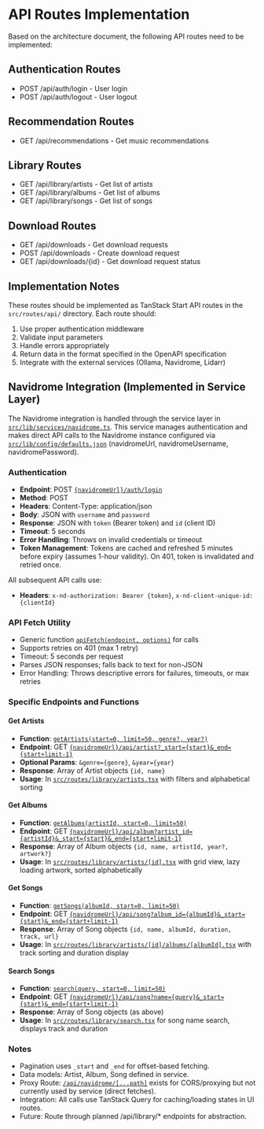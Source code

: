 # API Routes Implementation

Based on the architecture document, the following API routes need to be implemented:

## Authentication Routes
- POST /api/auth/login - User login
- POST /api/auth/logout - User logout

## Recommendation Routes
- GET /api/recommendations - Get music recommendations

## Library Routes
- GET /api/library/artists - Get list of artists
- GET /api/library/albums - Get list of albums
- GET /api/library/songs - Get list of songs

## Download Routes
- GET /api/downloads - Get download requests
- POST /api/downloads - Create download request
- GET /api/downloads/{id} - Get download request status

## Implementation Notes

These routes should be implemented as TanStack Start API routes in the `src/routes/api/` directory. Each route should:

1. Use proper authentication middleware
2. Validate input parameters
3. Handle errors appropriately
4. Return data in the format specified in the OpenAPI specification
5. Integrate with the external services (Ollama, Navidrome, Lidarr)

## Navidrome Integration (Implemented in Service Layer)

The Navidrome integration is handled through the service layer in [`src/lib/services/navidrome.ts`](src/lib/services/navidrome.ts). This service manages authentication and makes direct API calls to the Navidrome instance configured via [`src/lib/config/defaults.json`](src/lib/config/defaults.json) (navidromeUrl, navidromeUsername, navidromePassword).

### Authentication
- **Endpoint**: POST [`{navidromeUrl}/auth/login`]({navidromeUrl}/auth/login)
- **Method**: POST
- **Headers**: Content-Type: application/json
- **Body**: JSON with `username` and `password`
- **Response**: JSON with `token` (Bearer token) and `id` (client ID)
- **Timeout**: 5 seconds
- **Error Handling**: Throws on invalid credentials or timeout
- **Token Management**: Tokens are cached and refreshed 5 minutes before expiry (assumes 1-hour validity). On 401, token is invalidated and retried once.

All subsequent API calls use:
- **Headers**: `x-nd-authorization: Bearer {token}`, `x-nd-client-unique-id: {clientId}`

### API Fetch Utility
- Generic function [`apiFetch(endpoint, options)`](src/lib/services/navidrome.ts:77) for calls
- Supports retries on 401 (max 1 retry)
- Timeout: 5 seconds per request
- Parses JSON responses; falls back to text for non-JSON
- Error Handling: Throws descriptive errors for failures, timeouts, or max retries

### Specific Endpoints and Functions

#### Get Artists
- **Function**: [`getArtists(start=0, limit=50, genre?, year?)`](src/lib/services/navidrome.ts:135)
- **Endpoint**: GET [`{navidromeUrl}/api/artist?_start={start}&_end={start+limit-1}`]({navidromeUrl}/api/artist?_start={start}&_end={start+limit-1})
- **Optional Params**: `&genre={genre}`, `&year={year}`
- **Response**: Array of Artist objects `{id, name}`
- **Usage**: In [`src/routes/library/artists.tsx`](src/routes/library/artists.tsx) with filters and alphabetical sorting

#### Get Albums
- **Function**: [`getAlbums(artistId, start=0, limit=50)`](src/lib/services/navidrome.ts:147)
- **Endpoint**: GET [`{navidromeUrl}/api/album?artist_id={artistId}&_start={start}&_end={start+limit-1}`]({navidromeUrl}/api/album?artist_id={artistId}&_start={start}&_end={start+limit-1})
- **Response**: Array of Album objects `{id, name, artistId, year?, artwork?}`
- **Usage**: In [`src/routes/library/artists/[id].tsx`](src/routes/library/artists/[id].tsx) with grid view, lazy loading artwork, sorted alphabetically

#### Get Songs
- **Function**: [`getSongs(albumId, start=0, limit=50)`](src/lib/services/navidrome.ts:156)
- **Endpoint**: GET [`{navidromeUrl}/api/song?album_id={albumId}&_start={start}&_end={start+limit-1}`]({navidromeUrl}/api/song?album_id={albumId}&_start={start}&_end={start+limit-1})
- **Response**: Array of Song objects `{id, name, albumId, duration, track, url}`
- **Usage**: In [`src/routes/library/artists/[id]/albums/[albumId].tsx`](src/routes/library/artists/[id]/albums/[albumId].tsx) with track sorting and duration display

#### Search Songs
- **Function**: [`search(query, start=0, limit=50)`](src/lib/services/navidrome.ts:165)
- **Endpoint**: GET [`{navidromeUrl}/api/song?name={query}&_start={start}&_end={start+limit-1}`]({navidromeUrl}/api/song?name={query}&_start={start}&_end={start+limit-1})
- **Response**: Array of Song objects (as above)
- **Usage**: In [`src/routes/library/search.tsx`](src/routes/library/search.tsx) for song name search, displays track and duration

### Notes
- Pagination uses `_start` and `_end` for offset-based fetching.
- Data models: Artist, Album, Song defined in service.
- Proxy Route: [`/api/navidrome/[...path]`](src/routes/api/navidrome/[...path].ts) exists for CORS/proxying but not currently used by service (direct fetches).
- Integration: All calls use TanStack Query for caching/loading states in UI routes.
- Future: Route through planned /api/library/* endpoints for abstraction.
